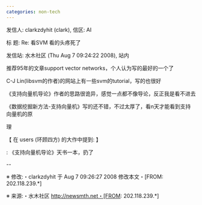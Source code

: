 ```yaml
---
categories: non-tech
---
```

发信人: clarkzdyhit (clark), 信区: AI

标  题: Re: 看SVM 看的头疼死了

发信站: 水木社区 (Thu Aug  7 09:24:22 2008), 站内



推荐95年的文章support vector networks，个人认为写的最好的一个了

C-J Lin(libsvm的作者)的网站上有一些svm的tutorial，写的也很好



《支持向量机导论》作者的思路很诡异，感觉一点都不像导论，反正我是看不进去

《数据挖掘新方法-支持向量机》写的还不错，不过太厚了，看n天才能看到支持向量机的原                                        

理





【 在 users (环顾四方) 的大作中提到: 】                                                                                 

: 《支持向量机导论》天书一本，扔了                                                                                      

                                                                                                                        

--                                                                                                                      



※ 修改:・clarkzdyhit 于 Aug  7 09:26:27 2008 修改本文・[FROM: 202.118.239.*]                                           

※ 来源:・水木社区 http://newsmth.net・[FROM: 202.118.239.*]                                                            

                                                                                                                        

                                                                                                                        

                                                                                                                        

                                                                                                                        

